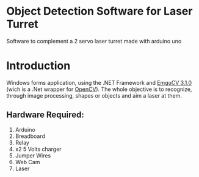 # Object Detection Software for Laser Turret
Software to complement a 2 servo laser turret made with arduino uno

# Introduction
Windows forms application, using the .NET Framework and [EmguCV 3.1.0](http://www.emgu.com/wiki/files/3.1.0/document/html/8dee1f02-8c8a-4e37-87f4-05e10c39f27d.htm) (wich is a .Net wrapper for [OpenCV](https://opencv.org/)). 
The whole objective is to recognize, through image processing, shapes or objects and aim a laser at them.

## Hardware Required:
1. Arduino 
2. Breadboard
3. Relay
4. x2 5 Volts charger
5. Jumper Wires
6. Web Cam
7. Laser
